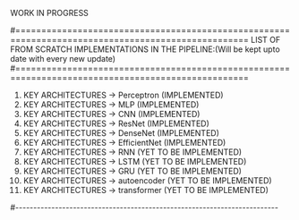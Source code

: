 WORK IN PROGRESS

#===================================================================================================
LIST OF FROM SCRATCH IMPLEMENTATIONS IN THE PIPELINE:(Will be kept upto date with every new update)
#===================================================================================================


1) KEY ARCHITECTURES        -> Perceptron       (IMPLEMENTED)
2) KEY ARCHITECTURES        -> MLP              (IMPLEMENTED)
3) KEY ARCHITECTURES        -> CNN              (IMPLEMENTED)
4) KEY ARCHITECTURES        -> ResNet           (IMPLEMENTED)
5) KEY ARCHITECTURES        -> DenseNet         (IMPLEMENTED)
6) KEY ARCHITECTURES        -> EfficientNet     (IMPLEMENTED)
7) KEY ARCHITECTURES        -> RNN              (YET TO BE IMPLEMENTED)
8) KEY ARCHITECTURES        -> LSTM             (YET TO BE IMPLEMENTED)
9) KEY ARCHITECTURES        -> GRU              (YET TO BE IMPLEMENTED)
10) KEY ARCHITECTURES       -> autoencoder      (YET TO BE IMPLEMENTED)
11) KEY ARCHITECTURES       -> transformer      (YET TO BE IMPLEMENTED)


#-------------------------------------------------------------------------

